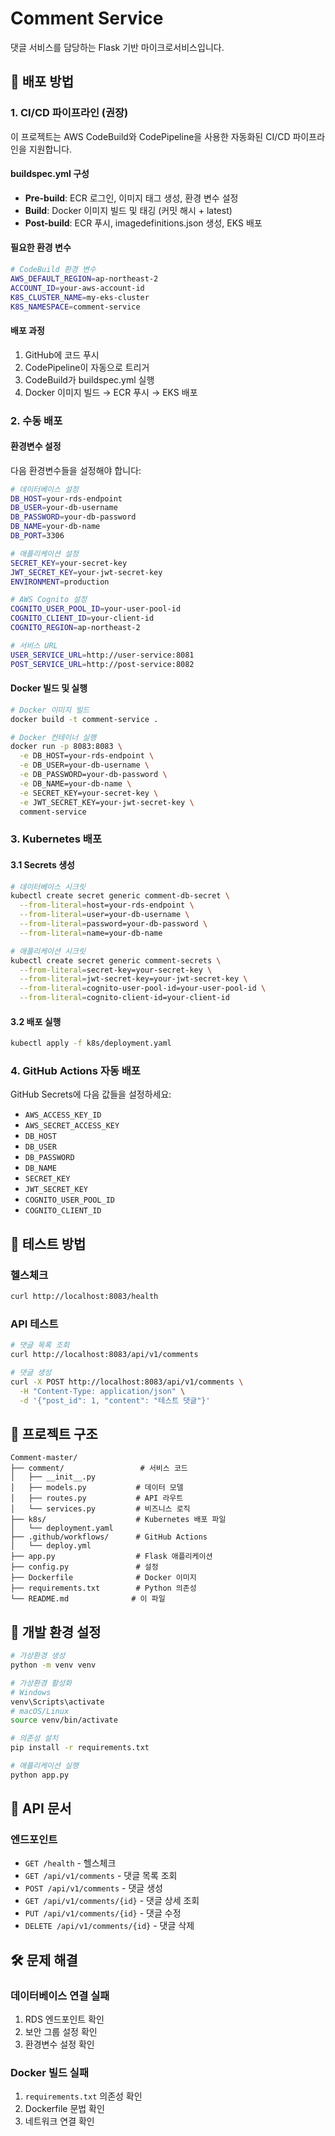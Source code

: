 # Comment Service

댓글 서비스를 담당하는 Flask 기반 마이크로서비스입니다.

## 🚀 배포 방법

### 1. CI/CD 파이프라인 (권장)

이 프로젝트는 AWS CodeBuild와 CodePipeline을 사용한 자동화된 CI/CD 파이프라인을 지원합니다.

#### buildspec.yml 구성
- **Pre-build**: ECR 로그인, 이미지 태그 생성, 환경 변수 설정
- **Build**: Docker 이미지 빌드 및 태깅 (커밋 해시 + latest)
- **Post-build**: ECR 푸시, imagedefinitions.json 생성, EKS 배포

#### 필요한 환경 변수
```bash
# CodeBuild 환경 변수
AWS_DEFAULT_REGION=ap-northeast-2
ACCOUNT_ID=your-aws-account-id
K8S_CLUSTER_NAME=my-eks-cluster
K8S_NAMESPACE=comment-service
```

#### 배포 과정
1. GitHub에 코드 푸시
2. CodePipeline이 자동으로 트리거
3. CodeBuild가 buildspec.yml 실행
4. Docker 이미지 빌드 → ECR 푸시 → EKS 배포

### 2. 수동 배포

#### 환경변수 설정

다음 환경변수들을 설정해야 합니다:

```bash
# 데이터베이스 설정
DB_HOST=your-rds-endpoint
DB_USER=your-db-username
DB_PASSWORD=your-db-password
DB_NAME=your-db-name
DB_PORT=3306

# 애플리케이션 설정
SECRET_KEY=your-secret-key
JWT_SECRET_KEY=your-jwt-secret-key
ENVIRONMENT=production

# AWS Cognito 설정
COGNITO_USER_POOL_ID=your-user-pool-id
COGNITO_CLIENT_ID=your-client-id
COGNITO_REGION=ap-northeast-2

# 서비스 URL
USER_SERVICE_URL=http://user-service:8081
POST_SERVICE_URL=http://post-service:8082
```

#### Docker 빌드 및 실행

```bash
# Docker 이미지 빌드
docker build -t comment-service .

# Docker 컨테이너 실행
docker run -p 8083:8083 \
  -e DB_HOST=your-rds-endpoint \
  -e DB_USER=your-db-username \
  -e DB_PASSWORD=your-db-password \
  -e DB_NAME=your-db-name \
  -e SECRET_KEY=your-secret-key \
  -e JWT_SECRET_KEY=your-jwt-secret-key \
  comment-service
```

### 3. Kubernetes 배포

#### 3.1 Secrets 생성

```bash
# 데이터베이스 시크릿
kubectl create secret generic comment-db-secret \
  --from-literal=host=your-rds-endpoint \
  --from-literal=user=your-db-username \
  --from-literal=password=your-db-password \
  --from-literal=name=your-db-name

# 애플리케이션 시크릿
kubectl create secret generic comment-secrets \
  --from-literal=secret-key=your-secret-key \
  --from-literal=jwt-secret-key=your-jwt-secret-key \
  --from-literal=cognito-user-pool-id=your-user-pool-id \
  --from-literal=cognito-client-id=your-client-id
```

#### 3.2 배포 실행

```bash
kubectl apply -f k8s/deployment.yaml
```

### 4. GitHub Actions 자동 배포

GitHub Secrets에 다음 값들을 설정하세요:

- `AWS_ACCESS_KEY_ID`
- `AWS_SECRET_ACCESS_KEY`
- `DB_HOST`
- `DB_USER`
- `DB_PASSWORD`
- `DB_NAME`
- `SECRET_KEY`
- `JWT_SECRET_KEY`
- `COGNITO_USER_POOL_ID`
- `COGNITO_CLIENT_ID`

## 🧪 테스트 방법

### 헬스체크

```bash
curl http://localhost:8083/health
```

### API 테스트

```bash
# 댓글 목록 조회
curl http://localhost:8083/api/v1/comments

# 댓글 생성
curl -X POST http://localhost:8083/api/v1/comments \
  -H "Content-Type: application/json" \
  -d '{"post_id": 1, "content": "테스트 댓글"}'
```

## 📁 프로젝트 구조

```
Comment-master/
├── comment/                 # 서비스 코드
│   ├── __init__.py
│   ├── models.py           # 데이터 모델
│   ├── routes.py           # API 라우트
│   └── services.py         # 비즈니스 로직
├── k8s/                    # Kubernetes 배포 파일
│   └── deployment.yaml
├── .github/workflows/      # GitHub Actions
│   └── deploy.yml
├── app.py                  # Flask 애플리케이션
├── config.py               # 설정
├── Dockerfile              # Docker 이미지
├── requirements.txt        # Python 의존성
└── README.md              # 이 파일
```

## 🔧 개발 환경 설정

```bash
# 가상환경 생성
python -m venv venv

# 가상환경 활성화
# Windows
venv\Scripts\activate
# macOS/Linux
source venv/bin/activate

# 의존성 설치
pip install -r requirements.txt

# 애플리케이션 실행
python app.py
```

## 📝 API 문서

### 엔드포인트

- `GET /health` - 헬스체크
- `GET /api/v1/comments` - 댓글 목록 조회
- `POST /api/v1/comments` - 댓글 생성
- `GET /api/v1/comments/{id}` - 댓글 상세 조회
- `PUT /api/v1/comments/{id}` - 댓글 수정
- `DELETE /api/v1/comments/{id}` - 댓글 삭제

## 🛠️ 문제 해결

### 데이터베이스 연결 실패

1. RDS 엔드포인트 확인
2. 보안 그룹 설정 확인
3. 환경변수 설정 확인

### Docker 빌드 실패

1. `requirements.txt` 의존성 확인
2. Dockerfile 문법 확인
3. 네트워크 연결 확인

